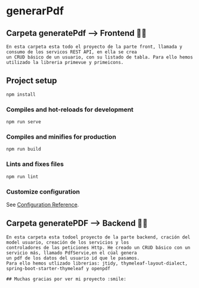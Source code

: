 # generarPdf
## Carpeta generatePdf --> Frontend :man_technologist:
```
En esta carpeta esta todo el proyecto de la parte front, llamada y consumo de los servicos REST API, en ella se crea 
un CRUD básico de un usuario, con su listado de tabla. Para ello hemos utilizado la libreria primevue y primeicons.
```

## Project setup
```
npm install
```

### Compiles and hot-reloads for development
```
npm run serve
```

### Compiles and minifies for production
```
npm run build
```

### Lints and fixes files
```
npm run lint
```

### Customize configuration
See [Configuration Reference](https://cli.vuejs.org/config/).

## Carpeta generatePDF --> Backend :man_technologist:
```
En esta carpeta esta todoel proyecto de la parte backend, cración del model usuario, creación de los servicios y los 
controladores de las peticiones Http. He creado un CRUD básico con un servicio más, llamado PdfServie,en el cúal genera
un pdf de los datos del usuario id que le pasamos.
Para ello hemos utlizado librerias: jtidy, thymeleaf-layout-dialect, spring-boot-starter-thymeleaf y openpdf

## Muchas gracias por ver mi proyecto :smile:
```
